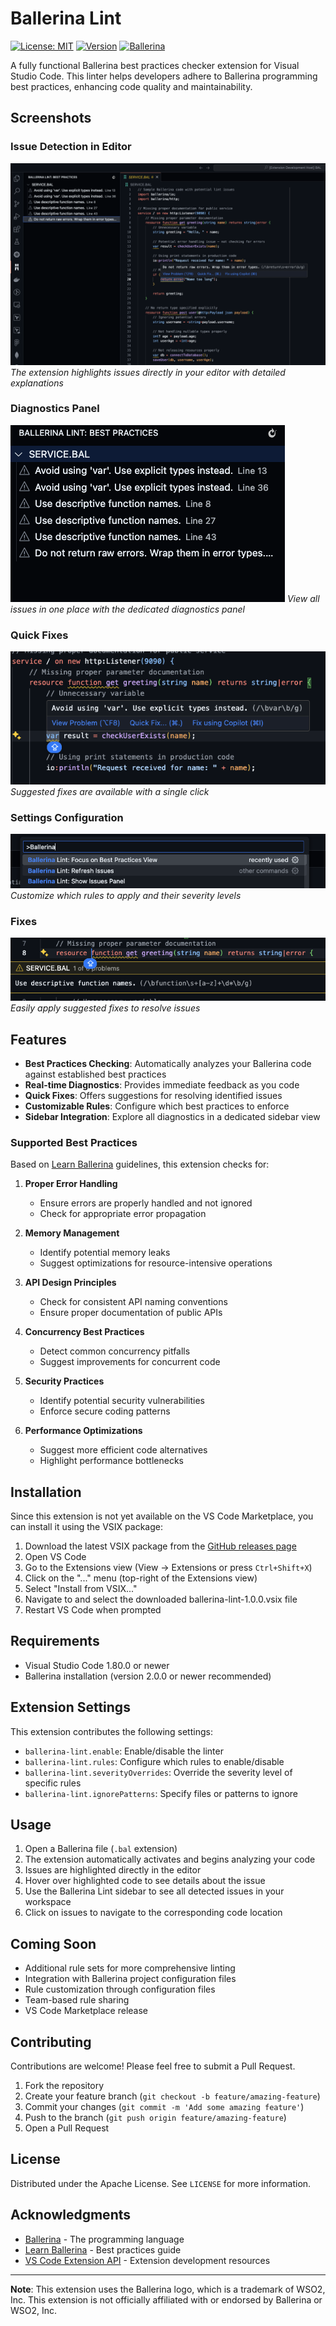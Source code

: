 # Ballerina Lint

[![License: MIT](https://img.shields.io/badge/License-MIT-yellow.svg)](https://opensource.org/licenses/MIT) [![Version](https://img.shields.io/badge/version-1.0.0-blue.svg)](https://github.com/PramithaMJ/ballerina-lint/releases/tag/v1.0.0) [![Ballerina](https://img.shields.io/badge/Ballerina-2.0.0-20b6b0.svg)](https://ballerina.io/)

A fully functional Ballerina best practices checker extension for Visual Studio Code. This linter helps developers adhere to Ballerina programming best practices, enhancing code quality and maintainability.

## Screenshots

### Issue Detection in Editor
![Editor View](screenshots/editor-view.png)
*The extension highlights issues directly in your editor with detailed explanations*

### Diagnostics Panel
![Diagnostics Panel](screenshots/diagnostics-panel.png)
*View all issues in one place with the dedicated diagnostics panel*

### Quick Fixes
![Quick Fixes](screenshots/quick-fixes.png)
*Suggested fixes are available with a single click*

### Settings Configuration
![Settings](screenshots/setting.png)
*Customize which rules to apply and their severity levels*

### Fixes
![Fixes](screenshots/fixes.png)
*Easily apply suggested fixes to resolve issues*

## Features

- **Best Practices Checking**: Automatically analyzes your Ballerina code against established best practices
- **Real-time Diagnostics**: Provides immediate feedback as you code
- **Quick Fixes**: Offers suggestions for resolving identified issues
- **Customizable Rules**: Configure which best practices to enforce
- **Sidebar Integration**: Explore all diagnostics in a dedicated sidebar view

### Supported Best Practices

Based on [Learn Ballerina](https://learn-ballerina.github.io/) guidelines, this extension checks for:

1. **Proper Error Handling**
   - Ensure errors are properly handled and not ignored
   - Check for appropriate error propagation

2. **Memory Management**
   - Identify potential memory leaks
   - Suggest optimizations for resource-intensive operations

3. **API Design Principles**
   - Check for consistent API naming conventions
   - Ensure proper documentation of public APIs

4. **Concurrency Best Practices**
   - Detect common concurrency pitfalls
   - Suggest improvements for concurrent code

5. **Security Practices**
   - Identify potential security vulnerabilities
   - Enforce secure coding patterns

6. **Performance Optimizations**
   - Suggest more efficient code alternatives
   - Highlight performance bottlenecks

## Installation

Since this extension is not yet available on the VS Code Marketplace, you can install it using the VSIX package:

1. Download the latest VSIX package from the [GitHub releases page](https://github.com/PramithaMJ/ballerina-lint/releases)
2. Open VS Code
3. Go to the Extensions view (View → Extensions or press `Ctrl+Shift+X`)
4. Click on the "..." menu (top-right of the Extensions view)
5. Select "Install from VSIX..."
6. Navigate to and select the downloaded ballerina-lint-1.0.0.vsix file
7. Restart VS Code when prompted

## Requirements

- Visual Studio Code 1.80.0 or newer
- Ballerina installation (version 2.0.0 or newer recommended)

## Extension Settings

This extension contributes the following settings:

* `ballerina-lint.enable`: Enable/disable the linter
* `ballerina-lint.rules`: Configure which rules to enable/disable
* `ballerina-lint.severityOverrides`: Override the severity level of specific rules
* `ballerina-lint.ignorePatterns`: Specify files or patterns to ignore

## Usage

1. Open a Ballerina file (`.bal` extension)
2. The extension automatically activates and begins analyzing your code
3. Issues are highlighted directly in the editor
4. Hover over highlighted code to see details about the issue
5. Use the Ballerina Lint sidebar to see all detected issues in your workspace
6. Click on issues to navigate to the corresponding code location

## Coming Soon

- Additional rule sets for more comprehensive linting
- Integration with Ballerina project configuration files
- Rule customization through configuration files
- Team-based rule sharing
- VS Code Marketplace release

## Contributing

Contributions are welcome! Please feel free to submit a Pull Request.

1. Fork the repository
2. Create your feature branch (`git checkout -b feature/amazing-feature`)
3. Commit your changes (`git commit -m 'Add some amazing feature'`)
4. Push to the branch (`git push origin feature/amazing-feature`)
5. Open a Pull Request

## License

Distributed under the Apache License. See `LICENSE` for more information.

## Acknowledgments

- [Ballerina](https://ballerina.io/) - The programming language
- [Learn Ballerina](https://learn-ballerina.github.io/) - Best practices guide
- [VS Code Extension API](https://code.visualstudio.com/api) - Extension development resources

---

**Note**: This extension uses the Ballerina logo, which is a trademark of WSO2, Inc. This extension is not officially affiliated with or endorsed by Ballerina or WSO2, Inc.